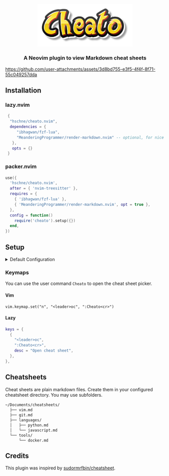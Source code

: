 <div align="center">

<img alt="logo" src="cheato.png" width="300" height="auto">

### A Neovim plugin to view Markdown cheat sheets

</div>

https://github.com/user-attachments/assets/3d8bd755-e3f5-4f4f-8f71-55c049257dda


## Installation

### lazy.nvim

```lua
 {
  "hschne/cheato.nvim",
  dependencies = {
     "ibhagwan/fzf-lua",
     "MeanderingProgrammer/render-markdown.nvim" -- optional, for nice markdown rendering
   },
   opts = {}
 }
```

### packer.nvim

```lua
use({
  'hschne/cheato.nvim',
  after = { 'nvim-treesitter' },
  requires = {
    { 'ibhagwan/fzf-lua' },
    { 'MeanderingProgrammer/render-markdown.nvim', opt = true },
  },
  config = function()
    require('cheato').setup({})
  end,
})
```

## Setup

<details>
  <summary>Default Configuration</summary>

```lua
require("cheatsheet").setup({
  directory = "~/cheatsheets",
}
```

</details>

### Keymaps

You can use the user command `Cheato` to open the cheat sheet picker.

#### Vim

```vim
vim.keymap.set("n", "<leader>oc", ":Cheato<cr>")
```

#### Lazy

```lua
keys = {
  {
    "<leader>oc",
    ":Cheato<cr>",
    desc = "Open cheat sheet",
  },
},
```

## Cheatsheets

Cheat sheets are plain markdown files. Create them in your configured cheatsheet directory. You may use subfolders.

```
~/Documents/cheatsheets/
  ├── vim.md
  ├── git.md
  ├── languages/
  │   ├── python.md
  │   └── javascript.md
  └── tools/
      └── docker.md
```

## Credits

This plugin was inspired by [sudormrfbin/cheatsheet](https://github.com/sudormrfbin/cheatsheet.nvim).
